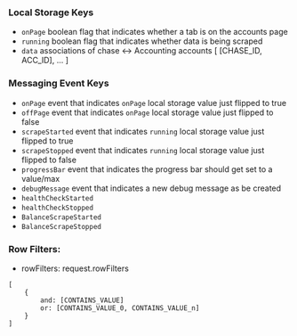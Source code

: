 

### Local Storage Keys

 - `onPage`  boolean flag that indicates whether a tab is on the accounts page
 - `running` boolean flag that indicates whether data is being scraped
 - `data`    associations of chase <-> Accounting accounts
                [
                    [CHASE_ID, ACC_ID],
                    ...
                ]

### Messaging Event Keys
 - `onPage`         event that indicates `onPage` local storage value just flipped to true
 - `offPage`        event that indicates `onPage` local storage value just flipped to false
 - `scrapeStarted`  event that indicates `running` local storage value just flipped to true
 - `scrapeStopped`  event that indicates `running` local storage value just flipped to false
 - `progressBar`    event that indicates the progress bar should get set to a value/max
 - `debugMessage`   event that indicates a new debug message as be created
 - `healthCheckStarted`
 - `healthCheckStopped`
 - `BalanceScrapeStarted`
 - `BalanceScrapeStopped`

### Row Filters:

 - rowFilters: request.rowFilters
```
[
    {
        and: [CONTAINS_VALUE]
        or: [CONTAINS_VALUE_0, CONTAINS_VALUE_n]
    }
]
```
